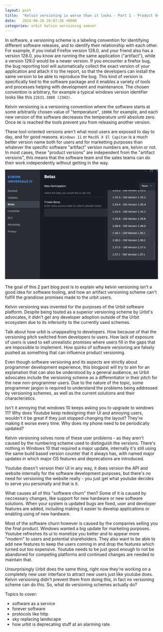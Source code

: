 ```yaml
---
layout: post
title:  "Kelvin versioning is worse than it looks - Part 1 - Product Versions"
date:   2024-06-16 20:07:56 +0000
categories: urbit kelvin versioning semver
---
```


In software, a versioning scheme is a labeling convention for identifying different software releases, and to identify their relationship with each other. For example, if you install Firefox version 128.0, and your friend also has a version 128.0, you know are running the same application ("artifact"), while a version 129.0 would be a newer version. If you encounter a firefox bug, the bug reporting tool will automatically collect the exact version of your application and attach it to the report, so that the developers can install the same version to be able to reproduce the bug. This kind of version is specifically tied to the software package and it enables a variety of tools and processes helping with development and maintenance. The chosen convention is arbitrary, for example a typical windows version identifier looks like this `22631.3880 (23H2)`.

Kelvin versioning is a versioning convention where the software starts at some arbitrarily chosen value of "temperature", `1000K` for example, and each new version of the software decreases the temperature until absolute zero. Once `0K` is reached the tools prevent you from releasing another version.

These tool-oriented versions aren't what most users are exposed to day to day, and for good reasons. `Windows 11` or `MacOS X El Capitan` is a much better version name both for users and for marketting purposes than whatever the specific software "artifact" version numbers are, kelvin or not. In most cases, these "product versions" are independent from the "artifact versions", this means that the software team and the sales teams can do their work independently without getting in the way.

![Game Europa Universalis IV, is using 1.x versioning, no 4 in sight](euiv_betas.png)

The goal of this 2 part blog post is to explain why kelvin versioning isn't a good idea for software tooling, and how an artifact versioning scheme can't fulfill the grandiose promises made to the urbit users.

Kelvin versioning was invented for the purposes of the Urbit software platform. Despite being touted as a superior versioning scheme by Urbit's advocates, it didn't get any developer adoption outside of the Urbit ecosystem due to its inferiority to the currently used schemes.

Talk about how urbit is unappealing to developers. How because of that the versioning pitch switched from developers to users. How lack of exposure of users is used to sell unrealistic promises where users fill in the gaps that are impossible to implement. How quirks of software versioning are falsely pushed as something that can influence product versioning.




Even though software versioning and its aspects are strictly about programmer development experience, this blogpost will try to aim for an explanation that can also be understood by a general audience, as Urbit advocates include the versioning scheme as a differentiator in their pitch for the new non-programmer users. Due to the nature of the topic, some programmer jargon is required to understand the problems being addressed by versioning schemes, as well as the current solutions and their characteristics.

Isn't it annoying that windows 10 keeps asking you to upgrade to windows 11? Why does Youtube keep redesigning their UI and annoying users, wouldn't it be great if they just stopped changing the layout? They're making it worse every time. Why does my phone need to be periodically updated?

Kelvin versioning solves none of these user problems - as they aren't caused by the numbering scheme used to distinguish the versions. There's nothing in Windows 10 that required a major update, internally it's still using the same build based version counter that it always has, with named major updates in which major OS features and deprecations are introduced.  

Youtube doesn't version their UI in any way, it does version the API and website internally for the software development purposes, but there's no need for versioning the website really - you just get what youtube decides to serve you personally and that is it.

What causes all of this "software churn" then? Some of it is caused by neccessary changes, like support for new hardware or new software solutions. When your system is updated bugs are fixed, user and developer features are added, including making it easier to develop applications or enabling using of new hardware.

Most of the software churn however is caused by the companies selling you the final product. Windows wanted a big update for marketing purposes. Youtube refreshes its ui to monetize you better and to appear more "modern" to users and potential shareholders. They also want to be able to add new features to keep the users coming in and drop the features which turned out too expensive. Youtube needs to be just good enough to not be abandoned for competing platforms and continued changes are needed to maintain that.

Unsurprisingly Urbit does the same thing, right now they're working on a completely new user interface to attract new users just like youtube does. Kelvin versioning didn't prevent them from doing this, in fact no versioning scheme can do this. So, what do versioning schemes actually do?


Topics to cover:
* software as a service
* forever software
* protocols like http
* sky replacing landscape
* how urbit is deprecating stuff at an alarming rate.